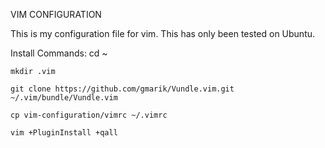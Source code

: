 VIM CONFIGURATION

This is my configuration file for vim. This has only been tested on Ubuntu.

Install Commands:
    cd ~
    
    mkdir .vim
    
    git clone https://github.com/gmarik/Vundle.vim.git ~/.vim/bundle/Vundle.vim
    
    cp vim-configuration/vimrc ~/.vimrc
    
    vim +PluginInstall +qall
